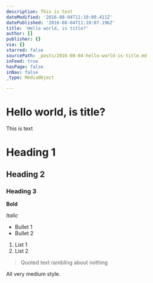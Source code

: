 ```yaml
---
description: This is text
dateModified: '2016-08-04T11:10:00.411Z'
datePublished: '2016-08-04T11:10:07.196Z'
title: 'Hello world, is title?'
author: []
publisher: {}
via: {}
starred: false
sourcePath: _posts/2016-08-04-hello-world-is-title.md
inFeed: true
hasPage: false
inNav: false
_type: MediaObject

---
```

# Hello world, is title?

This is text

# Heading 1

## Heading 2

### Heading 3

**Bold**

_Italic_

* Bullet 1
* Bullet 2

1. List 1
2. List 2

> Quoted text rambling about nothing

All very medium style.